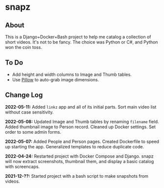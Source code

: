 # snapz

## About

This is a Django+Docker+Bash project to help me catalog a collection of short videos.
It's not to be fancy. The choice was Python or C#, and Python won the coin toss.

## To Do

* Add height and width columns to Image and Thumb tables.
* Use [Pillow](https://pillow.readthedocs.io/en/stable/) to auto-grab image dimensions.

## Change Log

**2022-05-11:** Added `linkz` app and all of its initial parts.
Sort main video list without case sensitivity.

**2022-05-08:** Updated Image and Thumb tables by renaming `filename` field.
Added thumbnail image to Person record.
Cleaned up Docker settings.
Set order to some admin forms.

**2022-05-07:** Added People and Person pages.
Created Dockerfile to speed up starting the app.
Generalized templates to reduce duplicate code.

**2022-04-24:** Restarted project with Docker Compose and Django. 
snapz will now extract screenshots, thumbnail them, and display a basic catalog with screencaps.

**2021-12-??:** Started project with a bash script to make snapshots from videos.
